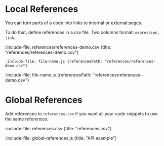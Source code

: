 # Local References

You can turn parts of a code into links to internal or external pages. 

To do that, define references in a csv file. Two columns format: `expression, link`.

:include-file: references/references-demo.csv {title: "references/references-demo.csv"}

    :include-file: file-name.js {referencesPath: "references/references-demo.csv"}
    
:include-file: file-name.js {referencesPath: "references/references-demo.csv"}

# Global References

Add references to `references.csv` if you want all your code snippets to use the same references.

:include-file: references.csv {title: "references.csv"}

:include-file: global-references.js {title: "API example"}
